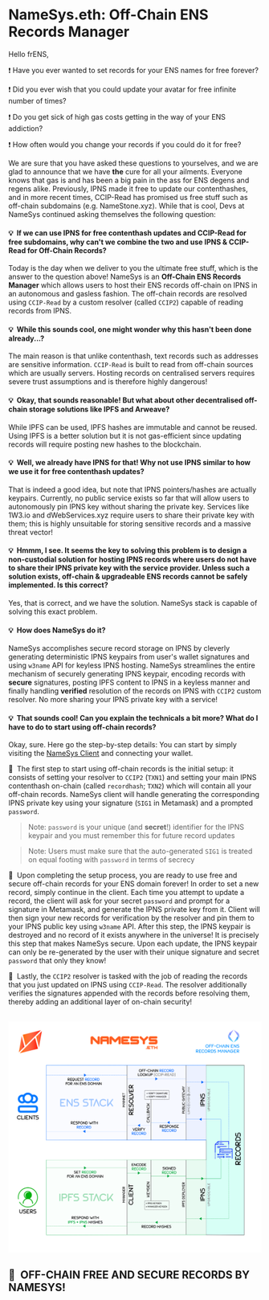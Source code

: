 # NameSys.eth: Off-Chain ENS Records Manager

Hello frENS,

❗ Have you ever wanted to set records for your ENS names for free forever?

❗ Did you ever wish that you could update your avatar for free infinite number of times?

❗ Do you get sick of high gas costs getting in the way of your ENS addiction?

❗ How often would you change your records if you could do it for free?

We are sure that you have asked these questions to yourselves, and we are glad to announce that we have **the** cure for all your ailments. Everyone knows that gas is and has been a big pain in the ass for ENS degens and regens alike. Previously, IPNS made it free to update our contenthashes, and in more recent times, CCIP-Read has promised us free stuff such as off-chain subdomains (e.g. NameStone.xyz). While that is cool, Devs at NameSys continued asking themselves the following question:

#### 💡&nbsp; If we can use IPNS for free contenthash updates and CCIP-Read for free subdomains, why can't we combine the two and use IPNS & CCIP-Read for **Off-Chain Records**?

Today is the day when we deliver to you the ultimate free stuff, which is the answer to the question above! NameSys is an **Off-Chain ENS Records Manager** which allows users to host their ENS records off-chain on IPNS in an autonomous and gasless fashion. The off-chain records are resolved using `CCIP-Read` by a custom resolver (called `CCIP2`) capable of reading records from IPNS.

#### 💡&nbsp; While this sounds cool, one might wonder why this hasn't been done already...?

The main reason is that unlike contenthash, text records such as addresses are sensitive information. `CCIP-Read` is built to read from off-chain sources which are usually servers. Hosting records on centralised servers requires severe trust assumptions and is therefore highly dangerous!

#### 💡&nbsp; Okay, that sounds reasonable! But what about other decentralised off-chain storage solutions like IPFS and Arweave?

While IPFS can be used, IPFS hashes are immutable and cannot be reused. Using IPFS is a better solution but it is not gas-efficient since updating records will require posting new hashes to the blockchain.

#### 💡&nbsp; Well, we already have IPNS for that! Why not use IPNS similar to how we use it for free contenthash updates?

That is indeed a good idea, but note that IPNS pointers/hashes are actually keypairs. Currently, no public service exists so far that will allow users to autonomously pin IPNS key without sharing the private key. Services like 1W3.io and dWebServices.xyz require users to share their private key with them; this is highly unsuitable for storing sensitive records and a massive threat vector!

#### 💡&nbsp; Hmmm, I see. It seems the key to solving this problem is to design a non-custodial solution for hosting IPNS records where users do not have to share their IPNS private key with the service provider. Unless such a solution exists, off-chain & upgradeable ENS records cannot be safely implemented. Is this correct?

Yes, that is correct, and we have the solution. NameSys stack is capable of solving this exact problem.  

#### 💡&nbsp; How does NameSys do it?

NameSys accomplishes secure record storage on IPNS by cleverly generating deterministic IPNS keypairs from user's wallet signatures and using `w3name` API for keyless IPNS hosting. NameSys streamlines the entire mechanism of securely generating IPNS keypair, encoding records with **secure** signatures, posting IPFS content to IPNS in a keyless manner and finally handling **verified** resolution of the records on IPNS with `CCIP2` custom resolver. No more sharing your IPNS private key with a service!

#### 💡&nbsp; That sounds cool! Can you explain the technicals a bit more? What do I have to do to start using off-chain records?

Okay, sure. Here go the step-by-step details: You can start by simply visiting the [NameSys Client](https://namesys.eth.limo) and connecting your wallet.

🧪&nbsp; The first step to start using off-chain records is the initial setup: it consists of setting your resolver to `CCIP2` (`TXN1`) and setting your main IPNS contenthash on-chain (called `recordhash`; `TXN2`) which will contain all your off-chain records. NameSys client will handle generating the corresponding IPNS private key using your signature (`SIG1` in Metamask) and a prompted `password`.

> Note: `password` is your unique (and **secret**!) identifier for the IPNS keypair and you must remember this for future record updates

> Note: Users must make sure that the auto-generated `SIG1` is treated on equal footing with `password` in terms of secrecy

🧪&nbsp; Upon completing the setup process, you are ready to use free and secure off-chain records for your ENS domain forever! In order to set a new record, simply continue in the client. Each time you attempt to update a record, the client will ask for your secret `password` and prompt for a signature in Metamask, and generate the IPNS private key from it. Client will then sign your new records for verification by the resolver and pin them to your IPNS public key using `w3name` API. After this step, the IPNS keypair is destroyed and no record of it exists anywhere in the universe! It is precisely this step that makes NameSys secure. Upon each update, the IPNS keypair can only be re-generated by the user with their unique signature and secret `password` that only they know!

🧪&nbsp; Lastly, the `CCIP2` resolver is tasked with the job of reading the records that you just updated on IPNS using `CCIP-Read`. The resolver additionally verifies the signatures appended with the records before resolving them, thereby adding an additional layer of on-chain security!

&nbsp;
![](https://raw.githubusercontent.com/namesys-eth/ccip2-eth-resources/main/graphics/png/fullStack.png)

## 🥳&nbsp; OFF-CHAIN FREE AND SECURE RECORDS BY NAMESYS!
